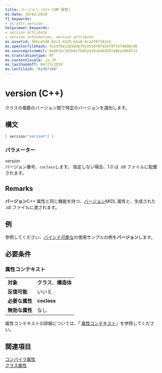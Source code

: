 ```yaml
---
title: バージョン (C++ COM 属性)
ms.date: 10/02/2018
f1_keywords:
- vc-attr.version
helpviewer_keywords:
- version attribute
- version information, version attribute
ms.assetid: db6ce5d8-82c2-4329-b1a8-8ca2f67342cb
ms.openlocfilehash: fe1df9e12b9adbf9ce55978fd3479f7e740ddc96
ms.sourcegitcommit: 0ab61bc3d2b6cfbd52a16c6ab2b97a8ea1864f12
ms.translationtype: MT
ms.contentlocale: ja-JP
ms.lasthandoff: 04/23/2019
ms.locfileid: "62407160"
---
```

# <a name="version-c"></a>version (C++)

クラスの複数のバージョン間で特定のバージョンを識別します。

## <a name="syntax"></a>構文

```cpp
[ version("version") ]
```

### <a name="parameters"></a>パラメーター

*version*<br/>
バージョン番号、`coclass`します。 指定しない場合、1.0 は .idl ファイルに配置されます。

## <a name="remarks"></a>Remarks

**バージョン**C++ 属性と同じ機能を持つ、[バージョン](/windows/desktop/Midl/version)MIDL 属性と、生成された .idl ファイルに渡されます。

## <a name="example"></a>例

参照してください、[バインド可能な](bindable.md)の使用サンプルの例を**バージョン**します。

## <a name="requirements"></a>必要条件

### <a name="attribute-context"></a>属性コンテキスト

|||
|-|-|
|**対象**|**クラス**、**構造体**|
|**反復可能**|いいえ|
|**必要な属性**|**coclass**|
|**無効な属性**|なし|

属性コンテキストの詳細については、「 [属性コンテキスト](cpp-attributes-com-net.md#contexts)」を参照してください。

## <a name="see-also"></a>関連項目

[コンパイラ属性](compiler-attributes.md)<br/>
[クラス属性](class-attributes.md)